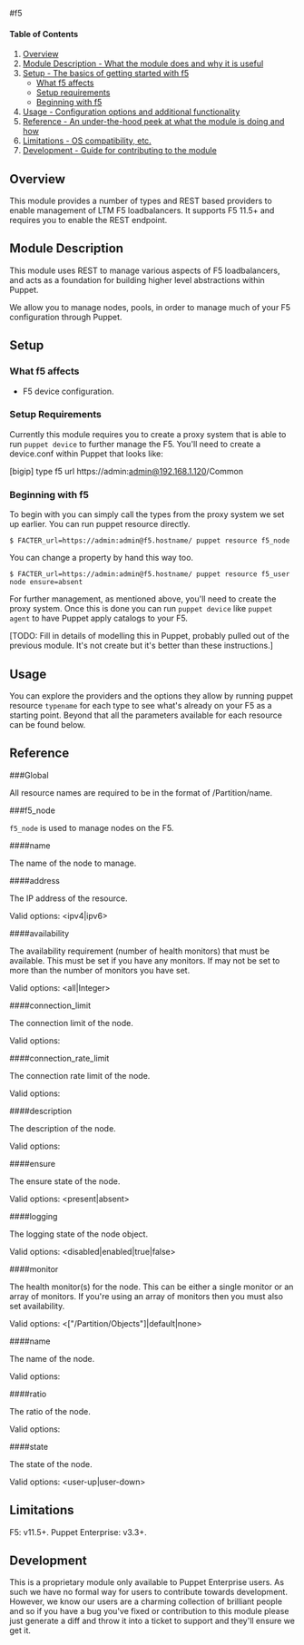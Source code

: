 #f5

#### Table of Contents

1. [Overview](#overview)
2. [Module Description - What the module does and why it is useful](#module-description)
3. [Setup - The basics of getting started with f5](#setup)
    * [What f5 affects](#what-f5-affects)
    * [Setup requirements](#setup-requirements)
    * [Beginning with f5](#beginning-with-f5)
4. [Usage - Configuration options and additional functionality](#usage)
5. [Reference - An under-the-hood peek at what the module is doing and how](#reference)
5. [Limitations - OS compatibility, etc.](#limitations)
6. [Development - Guide for contributing to the module](#development)

## Overview

This module provides a number of types and REST based providers to enable
management of LTM F5 loadbalancers.  It supports F5 11.5+ and requires you
to enable the REST endpoint.

## Module Description

This module uses REST to manage various aspects of F5 loadbalancers, and acts
as a foundation for building higher level abstractions within Puppet.

We allow you to manage nodes, pools, in order to manage much of your F5
configuration through Puppet.

## Setup

### What f5 affects

* F5 device configuration.

### Setup Requirements

Currently this module requires you to create a proxy system that is able
to run `puppet device` to further manage the F5.  You'll need to create
a device.conf within Puppet that looks like:

[bigip]
type f5
url https://admin:admin@192.168.1.120/Common

### Beginning with f5

To begin with you can simply call the types from the proxy system we set up
earlier.  You can run puppet resource directly.

```
$ FACTER_url=https://admin:admin@f5.hostname/ puppet resource f5_node
```

You can change a property by hand this way too.

```
$ FACTER_url=https://admin:admin@f5.hostname/ puppet resource f5_user node ensure=absent
```

For further management, as mentioned above, you'll need to create the proxy
system.  Once this is done you can run `puppet device` like `puppet agent` to
have Puppet apply catalogs to your F5.

[TODO:  Fill in details of modelling this in Puppet, probably pulled out
of the previous module.  It's not create but it's better than these
instructions.]

## Usage

You can explore the providers and the options they allow by running puppet
resource `typename` for each type to see what's already on your F5 as a
starting point.  Beyond that all the parameters available for each resource
can be found below.

## Reference

###Global

All resource names are required to be in the format of /Partition/name.

###f5_node

`f5_node` is used to manage nodes on the F5.

####name

The name of the node to manage.

####address

The IP address of the resource.

Valid options: <ipv4|ipv6>

####availability

The availability requirement (number of health monitors) that must be
available.  This must be set if you have any monitors.  If may not be
set to more than the number of monitors you have set.

Valid options: <all|Integer>

####connection_limit

The connection limit of the node.

Valid options: <integer>

####connection_rate_limit

The connection rate limit of the node.

Valid options: <integer>

####description

The description of the node.

Valid options: <String>

####ensure

The ensure state of the node.

Valid options: <present|absent>

####logging

The logging state of the node object.

Valid options:  <disabled|enabled|true|false>

####monitor

The health monitor(s) for the node.  This can be either a single monitor
or an array of monitors.  If you're using an array of monitors then you must
also set availability.

Valid options: <["/Partition/Objects"]|default|none>

####name

The name of the node.

Valid options: <String>

####ratio

The ratio of the node.

Valid options: <integer>

####state

The state of the node.

Valid options: <user-up|user-down>

## Limitations

F5: v11.5+.
Puppet Enterprise: v3.3+.

## Development

This is a proprietary module only available to Puppet Enterprise users.  As
such we have no formal way for users to contribute towards development.
However, we know our users are a charming collection of brilliant people and so
if you have a bug you've fixed or contribution to this module please just
generate a diff and throw it into a ticket to support and they'll ensure we get
it.

